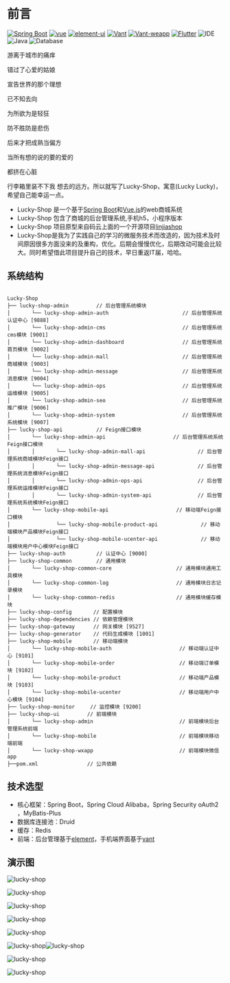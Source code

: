 # 前言
[![Spring Boot](https://img.shields.io/badge/spring--boot-2.2.5.RELEASE-brightgreen)](https://github.com/spring-projects/spring-boot)
[![vue](https://img.shields.io/badge/vue-2.6.10-brightgreen.svg)](https://github.com/vuejs/vue)
[![element-ui](https://img.shields.io/badge/element--ui-2.11.0-brightgreen.svg)](https://github.com/ElemeFE/element)
[![Vant](https://img.shields.io/badge/vant-2.2.0-brightgreen.svg)](https://youzan.github.io/vant/#/zh-CN/intro)
[![Vant-weapp](https://img.shields.io/badge/vant--weapp-1.0.1-brightgreen)](https://youzan.github.io/vant-weapp/#/intro)
[![Flutter](https://img.shields.io/badge/Flutter-1.9.6-brightgreen)](https://flutter.dev/)
![IDE](https://img.shields.io/badge/IDE-IntelliJ%20IDEA-brightgreen.svg) 
![Java](https://img.shields.io/badge/Java-1.8-blue.svg)
![Database](https://img.shields.io/badge/Database-MySQL-lightgrey.svg)



​游离于城市的痛痒

错过了心爱的姑娘

宣告世界的那个理想

已不知去向

为所欲为是轻狂

防不胜防是悲伤

后来才把成熟当偏方

当所有想的说的要的爱的

都挤在心脏

行李箱里装不下我 想去的远方。所以就写了Lucky-Shop，寓意(Lucky Lucky)，希望自己能幸运一点。

- Lucky-Shop 是一个基于[Spring Boot](https://spring.io/projects/spring-boot/)和[Vue.js](https://cn.vuejs.org)的web商城系统
- Lucky-Shop 包含了商城的后台管理系统,手机h5，小程序版本
- Lucky-Shop 项目原型来自码云上面的一个开源项目[linjiashop](https://gitee.com/microapp/linjiashop)
- Lucky-Shop是我为了实践自己的学习的微服务技术而改造的，因为技术及时间原因很多方面没来的及重构，优化。后期会慢慢优化，后期改动可能会比较大。同时希望借此项目提升自己的技术，早日重返IT届，哈哈。

## 系统结构

```

Lucky-Shop     
├── lucky-shop-admin         // 后台管理系统模块
│       └── lucky-shop-admin-auth                        // 后台管理系统认证中心 [9888]
│       └── lucky-shop-admin-cms                         // 后台管理系统cms模块 [9001]
│       └── lucky-shop-admin-dashboard                   // 后台管理系统首页模块 [9002]
│       └── lucky-shop-admin-mall                        // 后台管理系统商城模块 [9003]
│       └── lucky-shop-admin-message                     // 后台管理系统消息模块 [9004]
│       └── lucky-shop-admin-ops                         // 后台管理系统运维模块 [9005]
│       └── lucky-shop-admin-seo                         // 后台管理系统推广模块 [9006]
│       └── lucky-shop-admin-system                      // 后台管理系统系统模块 [9007]
├── lucky-shop-api           // Feign接口模块
│       └── lucky-shop-admin-api                      // 后台管理系统系统Feign接口模块
│       │       └── lucky-shop-admin-mall-api                 // 后台管理系统商城模块Feign接口
│       │       └── lucky-shop-admin-message-api              // 后台管理系统消息模块Feign接口
│       │       └── lucky-shop-admin-ops-api                  // 后台管理系统运维模块Feign接口
│       │       └── lucky-shop-admin-system-api               // 后台管理系统系统模块Feign接口
│       └── lucky-shop-mobile-api                      // 移动端Feign接口模块
│               └── lucky-shop-mobile-product-api              // 移动端模块产品模块Feign接口
│               └── lucky-shop-mobile-ucenter-api              // 移动端模块用户中心模块Feign接口
├── lucky-shop-auth          // 认证中心 [9000]
├── lucky-shop-common        // 通用模块
│       └── lucky-shop-common-core                     // 通用模块通用工具模块
│       └── lucky-shop-common-log                      // 通用模块日志记录模块
│       └── lucky-shop-common-redis                    // 通用模块缓存模块
├── lucky-shop-config       // 配置模块
├── lucky-shop-dependencies // 依赖管理模块
├── lucky-shop-gateway      // 网关模块 [9527]
├── lucky-shop-generator    // 代码生成模块 [1001]
├── lucky-shop-mobile       // 移动端模块
│       └── lucky-shop-mobile-auth                      // 移动端认证中心 [9101]
│       └── lucky-shop-mobile-order                     // 移动端订单模块 [9102]
│       └── lucky-shop-mobile-product                   // 移动端产品模块 [9103]
│       └── lucky-shop-mobile-ucenter                   // 移动端用户中心模块 [9104]
├── lucky-shop-monitor     // 监控模块 [9200]
├── lucky-shop-ui         // 前端模块 
│       └── lucky-shop-admin                            // 前端模块后台管理系统前端
│       └── lucky-shop-mobile                           // 前端模块移动端前端
│       └── lucky-shop-wxapp                            // 前端模块微信app
├──pom.xml                // 公共依赖
```

## 技术选型
- 核心框架：Spring Boot，Spring Cloud Alibaba，Spring Security oAuth2 ，MyBatis-Plus
- 数据库连接池：Druid
- 缓存：Redis
- 前端：后台管理基于[element](http://element-cn.eleme.io)，手机端界面基于[vant](https://youzan.github.io/vant/#/zh-CN/intro)

## 演示图

![lucky-shop](http://image.guohuaijian.com/lucky-shop9.png )

![lucky-shop](http://image.guohuaijian.com/lucky-shop5.png )

![lucky-shop](http://image.guohuaijian.com/lucky-shop1.png )

![lucky-shop](http://image.guohuaijian.com/lucky-shop2.png )

![lucky-shop](http://image.guohuaijian.com/lucky-shop3.png )

![lucky-shop](http://image.guohuaijian.com/lucky-shop8.png )![lucky-shop](http://image.guohuaijian.com/lucky-shop4.png )

![lucky-shop](http://image.guohuaijian.com/lucky-shop7.png )

![lucky-shop](http://image.guohuaijian.com/lucky-shop6.png )
